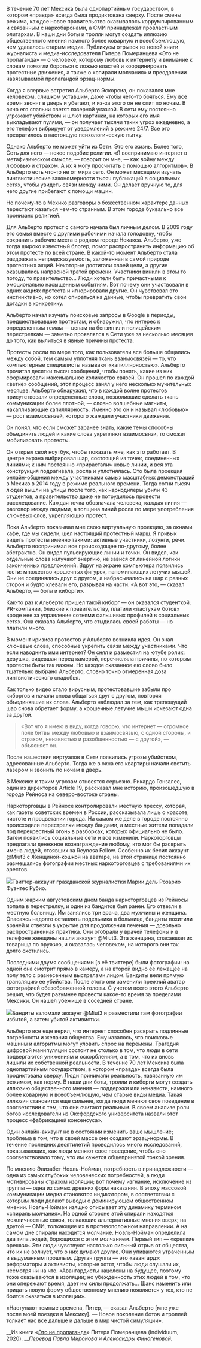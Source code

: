 В течение 70 лет Мексика была однопартийным государством, в котором «правда» всегда была продиктована сверху. После смены режима, каждое новое правительство оказывалось коррумпированным и связанным с наркобаронами, а СМИ принадлежат провластным олигархам. В наши дни боты и тролли могут создать иллюзию общественного мнения намного более коварную и всеобъемлющую, чем удавалось старым медиа. Публикуем отрывок из новой книги журналиста и медиа-исследователя Питера Померанцева «Это не пропаганда» — о человеке, которому любовь к интернету и внимание к словам помогли бороться с ложью властей и координировать протестные движения, а также о «спирали молчания» и преодолении навязываемой пропагандой эрзац-нормы.

Когда я впервые встретил Альберто Эскорсиа, он показался мне человеком, слишком уставшим, даже чтобы чего-то бояться. Ему все время звонят в дверь и убегают, и из-за этого он не спит по ночам. В окно его спальни светят лазерной указкой. В сети ему постоянно угрожают убийством и шлют картинки, на которых его имя выкладывают пулями, — он получает тысячи таких угроз ежедневно, а его телефон вибрирует от уведомлений в режиме 24/7. Все это превратилось в настоящую психологическую пытку.  


Однако Альберто не может уйти из Сети. Это его жизнь. Более того, Сеть для него — некое подобие религии. «Я воспринимаю интернет в метафизическом смысле, — говорит он мне, — как войну между любовью и страхом. А их я могу просчитать с помощью алгоритмов». В Альберто есть что-то не от мира сего. Он может месяцами изучать лингвистические закономерности тысяч публикаций в социальных сетях, чтобы увидеть связи между ними. Он делает вручную то, для чего другие прибегают к помощи машин.

Но почему-то в Мехико разговоры о божественном характере данных перестают казаться чем-то странным. В этом городе буквально все пронизано религией.

Для Альберто протест с самого начала был личным делом. В 2009 году его семья вместе с другими рабочими начала голодовку, чтобы сохранить рабочие места в родном городе Некакса. Альберто, уже тогда широко известный блогер, помог распространить информацию об этом протесте по всей стране. В какой-то момент Альберто стала раздражать непредсказуемость, заложенная в самой природе протестных акций. Некоторые достигали своей цели, а другие оказывались напрасной тратой времени. Участники винили в этом то погоду, то правительство… Люди хотели быть причастными к эмоционально насыщенным событиям. Вот почему они участвовали в одних акциях протеста и игнорировали другие. Он чувствовал это инстинктивно, но хотел опираться на данные, чтобы превратить свои догадки в конкретику.

Альберто начал изучать поисковые запросы в Google в периоды, предшествовавшие протестам, и обнаружил, что интерес к определенным темам — ценам на бензин или полицейским перестрелкам — заметно проявлялся в Сети уже за несколько месяцев до того, как вылиться в явные причины протеста.

Протесты росли по мере того, как пользователи все больше общались между собой, тем самым уплотняя ткань взаимосвязей — то, что компьютерные специалисты называют «капиллярностью». Альберто прочитал десятки тысяч сообщений, чтобы понять, какие из них сформировали максимальное количество связей. Он прошел по каждой «ветке» сообщений, этот процесс занял у него несколько мучительных месяцев. Альберто обнаружил, что в каждой волне протестов присутствовали определенные слова, позволившие сделать ткань коммуникации более плотной, — словно волшебные магниты, накапливающие капиллярность. Именно это он и называл «любовью» — рост взаимосвязей, которого жаждали участники движения.

Он понял, что если сможет заранее знать, какие темы способны объединить людей и какие слова укрепляют взаимосвязи, то сможет мобилизовать протесты.

Он открыл свой ноутбук, чтобы показать мне, как это работает. В центре экрана вибрировал шар, состоящий из точек, соединенных линиями; к ним постоянно «прирастали» новые линии, и вся эта конструкция подрагивала, росла и уплотнялась. Это была проекция онлайн-общения между участниками самых масштабных демонстраций в Мехико в 2014 году в режиме реального времени. Тогда сотни тысяч людей вышли на улицы после того, как наркодилеры убили 43 студентов, а правительство даже не потрудилось провести расследование. Каждая точка обозначала человека, каждая линия — разговор между людьми, а толщина линий росла по мере употребления ключевых слов, укрепляющих протест.

Пока Альберто показывал мне свою виртуальную проекцию, за окнами кафе, где мы сидели, шел настоящий протестный марш. Я привык видеть протесты именно такими: активные участники, лозунги, речи. Альберто воспринимал все происходящее по-другому, более абстрактно. Он видел пульсирующие линии и точки. Он видел, как отдельные слова излучают энергию, не завися от линейной логики законченных предложений. Вдруг на экране компьютера появились гости: множество крошечных фигурок, напоминающих летучих мышей. Они не соединялись друг с другом, а набрасывались на шар с разных сторон и будто клевали его, разрывая на части. «А вот это, — сказал Альберто, — боты и киборги».‌

Как-то раз к Альберто пришел такой киборг‌ — он оказался студенткой. PR-компании, близкие к правительству, платили «пастухам ботов» вроде нее за управление сотнями фальшивых профилей в социальных сетях. Она сказала Альберто, что стыдилась своей работы — но платили много.

В момент кризиса протестов у Альберто возникла идея. Он знал ключевые слова, способные укрепить связи между участниками. Что если наводнить ими интернет? Он снял и разместил на ютубе ролик: девушка, сидевшая перед камерой, перечисляла причины, по которым протесты были так важны. Но каждое сказанное ею слово было тщательно выбрано Альберто, словно точно отмеренная доза лингвистического снадобья.

Как только видео стало вирусным, протестовавшие забыли про киборгов и начали снова общаться друг с другом, повторяя объединявшие их слова. Альберто наблюдал за тем, как трепещущий шар снова обретает форму, а крошечные летучие мыши исчезают одна за другой.

> «Вот что я имею в виду, когда говорю, что интернет — огромное поле битвы между любовью и взаимосвязью, с одной стороны, и страхом, ненавистью и разобщенностью — с другой», — объясняет он.

После нашествия виртуалов‌ в Сети появились угрозы убийством, адресованные Альберто. Тогда же в окна его квартиры начали светить лазером и звонить по ночам в дверь.

В Мексике к таким угрозам относятся серьезно. Рикардо Гонзалес, один из директоров Article 19‌, рассказал мне историю, произошедшую в городе Рейноса на северо-востоке страны.

Наркоторговцы в Рейносе контролировали местную прессу, которая, как газеты советских времен в России, рассказывала лишь о красоте, чистоте и процветании города. На самом же деле в городе постоянно происходили перестрелки между бандами, а местные жители попадали под перекрестный огонь в разборках, которых официально не было. Затем появились социальные сети и все изменили. Наркоторговцы предлагали денежное вознаграждение любому, кто мог бы раскрыть имена людей, стоявших за Reynosa Follow‌. Особенно их бесил аккаунт @Miut3 с Женщиной-кошкой на аватаре, на этой странице постоянно размещались фотографии местных наркоторговцев с требованиями их арестов.

![](https://assets.discours.io/unsafe/900x/production/image/2e5eaee0-bba0-11ea-b9d1-3341ab813434.jpg)Твиттер-аккаунт гражданской журналистки Марии дель Розарио Фуэнтес Рубио.

Одним жарким августовским днем банда наркоторговцев из Рейносы попала в перестрелку, и один из бандитов был ранен. Его отвезли в местную больницу. Им занялись три врача, два мужчины и женщина. Опасаясь надолго оставлять подельника в больнице, бандиты похитили врачей и отвезли в укрытие для продолжения лечения — довольно распространенная практика. Они отобрали у врачей телефоны и в телефоне женщины нашли аккаунт @Miut3. Эта женщина, спасавшая их товарища по оружию, и оказалась человеком, на которого они так долго охотились.

Последними двумя сообщениями [в её твиттере] были фотографии: на одной она смотрит прямо в камеру, а на второй видно ее лежащее на полу тело с разнесенным выстрелами лицом. Бандиты вели прямую трансляцию ее убийства. После этого они заменили прежний аватар фотографией обезображенной головы.﻿ С учетом всего этого Альберто решил, что будет разумнее провести какое-то время за пределами Мексики. Он нашел убежище в соседней стране.

![](https://assets.discours.io/unsafe/900x/production/image/5cd4e8c0-bba0-11ea-b9d1-3341ab813434.jpg)Бандиты взломали аккаунт @Miut3 и разместили там фотографии избитой, а затем убитой активистки.

Альберто все еще верил, что интернет способен раскрыть подлинные потребности и желания общества. Ему казалось, что поисковые машины и алгоритмы могут уловить спрос на перемены. Трагедия цифровой манипуляции состоит не столько в том, что люди в сети подвергаются унижениям и оскорблениям, а в том, что их вновь лишили их собственной реальности. В течение 70 лет Мексика была однопартийным государством, в котором «правда» всегда была продиктована сверху. Люди принимали реальность, навязанную им режимом, как норму. В наши дни боты, тролли и киборги могут создать иллюзию общественного мнения — поддержки или ненависти, намного более коварную и всеобъемлющую, чем старые виды медиа. Такая иллюзия становится еще сильнее, когда люди меняют свое поведение в соответствии с тем, что они считают реальным. В своем анализе роли ботов исследователи из Оксфордского университета назвали этот процесс «фабрикацией консенсуса».

Один онлайн-аккаунт не в состоянии изменить ваше мышление; проблема в том, что в своей массе они создают эрзац-нормы. В течение последних десятилетий проводилось много исследований, показывающих, как люди меняют свое поведение, чтобы оно соответствовало тому, что им кажется общепринятой точкой зрения.

По мнению Элизабет Ноэль-Нойман‌, потребность в принадлежности — одна из самых глубоких человеческих потребностей, а люди мотивированы страхом изоляции; вот почему изгнание, исключение из группы — одна из самых древних форм наказания. В эпоху массовой коммуникации медиа становятся индикатором, в соответствии с которым люди делают выводы о доминирующем общественном мнении. Ноэль-Нойман изящно описывает эту динамику термином «спираль молчания». На одной стороне этой спирали находятся межличностные связи, толкающие альтернативные мнения вверх; на другой — СМИ, толкающие их в противоположном направлении. А на самом дне спирали находится молчание. Ноэль-Нойман определила два типа людей, борющихся с этим молчанием. Первый тип — «крепкие орешки». Эти люди чувствуют настолько сильный отрыв от общества, что их не волнует, что о них думают другие. Они упиваются утраченным и выдуманным прошлым. Другая группа — это «авангард»: реформаторы и активисты, которые хотят, чтобы люди слушали их, несмотря ни на что. «Авангардисты нацелены на будущее, поэтому тоже оказываются в изоляции; но убежденность этих людей в том, что они опережают время, дает им силы продолжать… Шанс изменить или придать новую форму общественному мнению появляется у тех, кто не боится оказаться в изоляции». 

«Наступают темные времена, Питер, — сказал Альберто [мне уже после моей поездки в Мексику]. — Новое поколение ботов и троллей толкает нас все дальше и дальше в мир чистой симуляции».

__Из книги «[Это не пропаганда](https://bookmate.store/%D0%9A%D0%BD%D0%B8%D0%B3%D0%B0-%C2%AB%D0%AD%D1%82%D0%BE-%D0%BD%D0%B5-%D0%BF%D1%80%D0%BE%D0%BF%D0%B0%D0%B3%D0%B0%D0%BD%D0%B4%D0%B0-%D0%A5%D1%80%D0%BE%D0%BD%D0%B8%D0%BA%D0%B8-%D0%BC%D0%B8%D1%80%D0%BE%D0%B2%D0%BE%D0%B9-%D0%B2%D0%BE%D0%B9%D0%BD%D1%8B-%D1%81-%D1%80%D0%B5%D0%B0%D0%BB%D1%8C%D0%BD%D0%BE%D1%81%D1%82%D1%8C%D1%8E%C2%BB-%D0%9F%D0%B8%D1%82%D0%B5%D1%80%D0%B0-%D0%9F%D0%BE%D0%BC%D0%B5%D1%80%D0%B0%D0%BD%D1%86%D0%B5%D0%B2%D0%B0-p177115599)» Питера Померанцева (Individuum, 2020). ___Перевод Павла Миронова и Александры Финогеновой._
